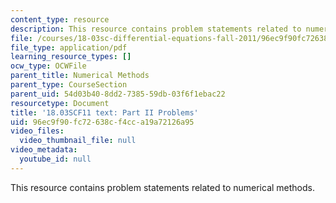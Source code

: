 ```yaml
---
content_type: resource
description: This resource contains problem statements related to numerical methods.
file: /courses/18-03sc-differential-equations-fall-2011/96ec9f90fc72638cf4cca19a72126a95_MIT18_03SCF11_ps1_II_s3q.pdf
file_type: application/pdf
learning_resource_types: []
ocw_type: OCWFile
parent_title: Numerical Methods
parent_type: CourseSection
parent_uid: 54d03b40-8dd2-7385-59db-03f6f1ebac22
resourcetype: Document
title: '18.03SCF11 text: Part II Problems'
uid: 96ec9f90-fc72-638c-f4cc-a19a72126a95
video_files:
  video_thumbnail_file: null
video_metadata:
  youtube_id: null
---
```

This resource contains problem statements related to numerical methods.
